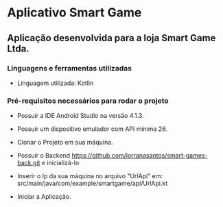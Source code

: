 # Aplicativo Smart Game

## Aplicação desenvolvida para a loja Smart Game Ltda.

### Linguagens e ferramentas utilizadas

* Linguagem utilizada: Kotlin

### Pré-requisitos necessários para rodar o projeto

- Possuir a IDE Android Studio na versão 4.1.3.

- Possuir um dispositivo emulador com API mínima 26.

- Clonar o Projeto em sua máquina.

- Possuir o Backend https://github.com/lorranasantos/smart-games-back.git e inicializá-lo

- Inserir o Ip da sua máquina no arquivo "UrlApi" em: src/main/java/com/example/smartgame/api/UrlApi.kt

- Iniciar a Aplicação.

